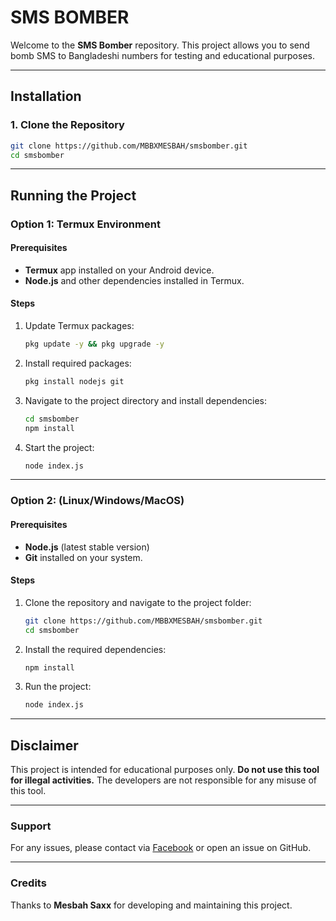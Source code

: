 # SMS BOMBER

Welcome to the **SMS Bomber** repository. This project allows you to send bomb SMS to Bangladeshi numbers for testing and educational purposes.

---

## Installation

### 1. Clone the Repository
```bash
git clone https://github.com/MBBXMESBAH/smsbomber.git
cd smsbomber
```

---

## Running the Project

### Option 1: Termux Environment
#### Prerequisites
- **Termux** app installed on your Android device.
- **Node.js** and other dependencies installed in Termux.

#### Steps
1. Update Termux packages:
   ```bash
   pkg update -y && pkg upgrade -y
   ```
2. Install required packages:
   ```bash
   pkg install nodejs git
   ```
3. Navigate to the project directory and install dependencies:
   ```bash
   cd smsbomber
   npm install
   ```
4. Start the project:
   ```bash
   node index.js
   ```

---

### Option 2: (Linux/Windows/MacOS)
#### Prerequisites
- **Node.js** (latest stable version)
- **Git** installed on your system.

#### Steps
1. Clone the repository and navigate to the project folder:
   ```bash
   git clone https://github.com/MBBXMESBAH/smsbomber.git
   cd smsbomber
   ```
2. Install the required dependencies:
   ```bash
   npm install
   ```
3. Run the project:
   ```bash
   node index.js
   ```

---

## Disclaimer
This project is intended for educational purposes only. **Do not use this tool for illegal activities.** The developers are not responsible for any misuse of this tool.

---

### Support
For any issues, please contact via [Facebook](https://www.facebook.com/profile.php?id=100076178593063) or open an issue on GitHub.

---

### Credits
Thanks to **Mesbah Saxx** for developing and maintaining this project.